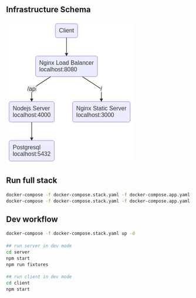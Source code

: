 ## Infrastructure Schema

![infrastructure schema](infra.png)

## Run full stack

```sh
docker-compose -f docker-compose.stack.yaml -f docker-compose.app.yaml build
docker-compose -f docker-compose.stack.yaml -f docker-compose.app.yaml up -d
```

## Dev workflow

```sh
docker-compose -f docker-compose.stack.yaml up -d

## run server in dev mode
cd server
npm start
npm run fixtures

## run client in dev mode
cd client
npm start
```
